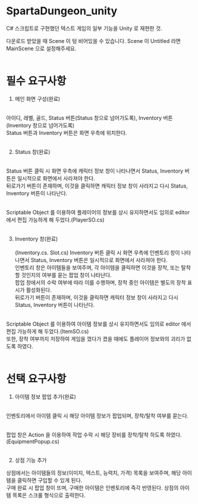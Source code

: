 # SpartaDungeon_unity
C# 스크립트로 구현했던 텍스트 게임의 일부 기능을 Unity 로 재현한 것.</br>

다운로드 받았을 때 Scene 이 텅 비어있을 수 있습니다. Scene 이 Untitled 라면 MainScene 으로 설정해주세요.</br></br>


# 필수 요구사항

1. 메인 화면 구성(완료)</br></br>

아이디, 레벨, 골드, Status 버튼(Status 창으로 넘어가도록), Inventory 버튼(Inventory 창으로 넘어가도록)</br>
Status 버튼과 Inventory 버튼은 화면 우측에 위치한다.</br></br>

2. Status 창(완료)</br></br>

Status 버튼 클릭 시 화면 우측에 캐릭터 정보 창이 나타나면서 Status, Inventory 버튼은 일시적으로 화면에서 사라져야 한다.</br>
뒤로가기 버튼이 존재하며, 이것을 클릭하면 캐릭터 정보 창이 사라지고 다시 Status, Inventory 버튼이 나타난다.</br></br>

Scriptable Object 를 이용하여 플레이어의 정보를 상시 유지하면서도 임의로 editor 에서 편집 가능하게 해 두었다.(PlayerSO.cs)</br></br>


3. Inventory 창(완료)</br></br> 
(Inventory.cs. Slot.cs)
Inventory 버튼 클릭 시 화면 우측에 인벤토리 창이 나타나면서 Status, Inventory 버튼은 일시적으로 화면에서 사라져야 한다.</br>
인벤토리 창은 아이템들을 보여주며, 각 아이템을 클릭하면 이것을 장착, 또는 탈착할 것인지의 여부를 묻는 팝업 창이 나타난다.</br> 
팝업 창에서의 수락 여부에 따라 이를 수행하며, 장착 중인 아이템은 별도의 장착 표시가 활성화된다.</br>
뒤로가기 버튼이 존재하며, 이것을 클릭하면 캐릭터 정보 창이 사라지고 다시 Status, Inventory 버튼이 나타난다.</br></br>

Scriptable Object 를 이용하여 아이템 정보를 상시 유지하면서도 임의로 editor 에서 편집 가능하게 해 두었다.(ItemSO.cs)</br> 
또한, 장착 여부까지 저장하여 게임을 껐다가 켰을 때에도 플레이어 정보와의 괴리가 없도록 하였다.</br></br>

# 선택 요구사항

1. 아이템 정보 팝업 추가(완료)</br></br>

인벤토리에서 아이템 클릭 시 해당 아이템 정보가 팝업되며, 장착/탈착 여부를 묻는다.</br></br>

팝업 창은 Action 을 이용하여 작업 수락 시 해당 장비를 장착/탈착 하도록 하였다.(EquipmentPopup.cs)</br></br>


2. 상점 기능 추가</br>

상점에서는 아이템들의 정보(이미지, 텍스트, 능력치, 가격) 목록을 보여주며, 해당 아이템을 클릭하면 구입할 수 있게 된다.</br>
구매 완료 시 팝업 창이 뜨며, 구매한 아이템은 인벤토리에 즉각 반영된다. 상점의 아이템 목록은 스크롤 형식으로 출력한다.</br>
